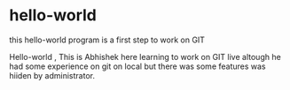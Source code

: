 # hello-world
this hello-world program is a first step to work on GIT

Hello-world , This is Abhishek here learning to work on GIT live altough he had some experience on git on local but there was some features was hiiden by administrator.
